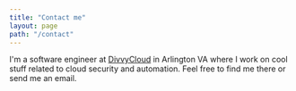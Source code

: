 ```yaml
---
title: "Contact me"
layout: page
path: "/contact"
---
```


I'm a software engineer at [DivvyCloud](https://divvycloud.com/) in Arlington VA where I work on cool stuff related to cloud security and automation. Feel free to find me there or send me an email.
